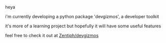 heya

i'm currently developing a python package 'devgizmos', a developer toolkit

it's more of a learning project but hopefully it will have some useful features

feel free to check it out at [Zentiph/devgizmos](https://github.com/Zentiph/devgizmos)
